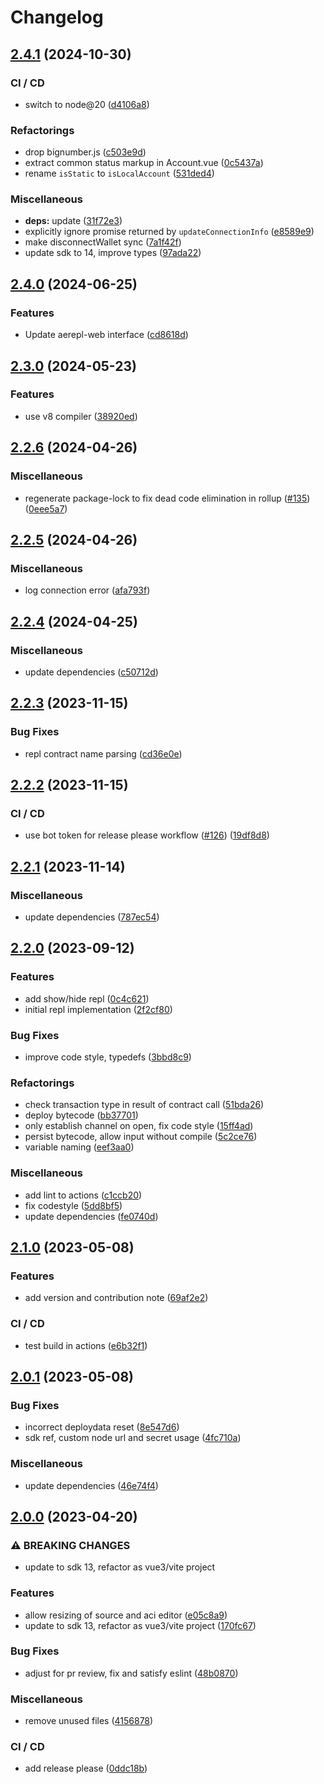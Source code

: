 # Changelog

## [2.4.1](https://github.com/aeternity/aepp-contracts/compare/v2.4.0...v2.4.1) (2024-10-30)


### CI / CD

* switch to node@20 ([d4106a8](https://github.com/aeternity/aepp-contracts/commit/d4106a84f08e5379d999539fb01cf5ff3929e87b))


### Refactorings

* drop bignumber.js ([c503e9d](https://github.com/aeternity/aepp-contracts/commit/c503e9daab8cf47a9076fdad35e7971948bbefd9))
* extract common status markup in Account.vue ([0c5437a](https://github.com/aeternity/aepp-contracts/commit/0c5437af7c2ece5fb9d30fb6dac694115dbe5629))
* rename `isStatic` to `isLocalAccount` ([531ded4](https://github.com/aeternity/aepp-contracts/commit/531ded4d562cd6883c8cbd9d151ce6eb1bd38b69))


### Miscellaneous

* **deps:** update ([31f72e3](https://github.com/aeternity/aepp-contracts/commit/31f72e310e5f29b5a00df3223d9895f70cf3acee))
* explicitly ignore promise returned by `updateConnectionInfo` ([e8589e9](https://github.com/aeternity/aepp-contracts/commit/e8589e92f33f004f31a551adeb974d072fbfa29e))
* make disconnectWallet sync ([7a1f42f](https://github.com/aeternity/aepp-contracts/commit/7a1f42f9a269f7d0e89e44beee84a5ec2708e998))
* update sdk to 14, improve types ([97ada22](https://github.com/aeternity/aepp-contracts/commit/97ada2281f5bfcbd62cafa36710e61029e015ecd))

## [2.4.0](https://github.com/aeternity/aepp-contracts/compare/v2.3.0...v2.4.0) (2024-06-25)


### Features

* Update aerepl-web interface ([cd8618d](https://github.com/aeternity/aepp-contracts/commit/cd8618d582cddd04e2070ca2aaa27667e930a868))

## [2.3.0](https://github.com/aeternity/aepp-contracts/compare/v2.2.6...v2.3.0) (2024-05-23)


### Features

* use v8 compiler ([38920ed](https://github.com/aeternity/aepp-contracts/commit/38920ed38fc0541f794878c6a86fda9dc3bae877))

## [2.2.6](https://github.com/aeternity/aepp-contracts/compare/v2.2.5...v2.2.6) (2024-04-26)


### Miscellaneous

* regenerate package-lock to fix dead code elimination in rollup ([#135](https://github.com/aeternity/aepp-contracts/issues/135)) ([0eee5a7](https://github.com/aeternity/aepp-contracts/commit/0eee5a714532ccfaccb1ee2862092762add03a28))

## [2.2.5](https://github.com/aeternity/aepp-contracts/compare/v2.2.4...v2.2.5) (2024-04-26)


### Miscellaneous

* log connection error ([afa793f](https://github.com/aeternity/aepp-contracts/commit/afa793fcdd3996f626d0cc311cf04b802fcb95df))

## [2.2.4](https://github.com/aeternity/aepp-contracts/compare/v2.2.3...v2.2.4) (2024-04-25)


### Miscellaneous

* update dependencies ([c50712d](https://github.com/aeternity/aepp-contracts/commit/c50712d44037a9a497fb926ab4899bdc649b2edb))

## [2.2.3](https://github.com/aeternity/aepp-contracts/compare/v2.2.2...v2.2.3) (2023-11-15)


### Bug Fixes

* repl contract name parsing ([cd36e0e](https://github.com/aeternity/aepp-contracts/commit/cd36e0e6a9b398ae713a9301432940e70617d527))

## [2.2.2](https://github.com/aeternity/aepp-contracts/compare/v2.2.1...v2.2.2) (2023-11-15)


### CI / CD

* use bot token for release please workflow ([#126](https://github.com/aeternity/aepp-contracts/issues/126)) ([19df8d8](https://github.com/aeternity/aepp-contracts/commit/19df8d82f0c3ddc4846c644ca9176afb45f0988d))

## [2.2.1](https://github.com/aeternity/aepp-contracts/compare/v2.2.0...v2.2.1) (2023-11-14)


### Miscellaneous

* update dependencies ([787ec54](https://github.com/aeternity/aepp-contracts/commit/787ec5449f4f08dca99a8e4def8d68bd305e2035))

## [2.2.0](https://github.com/aeternity/aepp-contracts/compare/v2.1.0...v2.2.0) (2023-09-12)


### Features

* add show/hide repl ([0c4c621](https://github.com/aeternity/aepp-contracts/commit/0c4c621ca6ddd3e07b83976556f2cf4fef8a7a74))
* initial repl implementation ([2f2cf80](https://github.com/aeternity/aepp-contracts/commit/2f2cf80f6ec980b1cd6d157985556387d187a664))


### Bug Fixes

* improve code style, typedefs ([3bbd8c9](https://github.com/aeternity/aepp-contracts/commit/3bbd8c9e1fc170e68898829a35cbb0d1a8773c51))


### Refactorings

* check transaction type in result of contract call ([51bda26](https://github.com/aeternity/aepp-contracts/commit/51bda260a78753c2ac74cb4bfb7fc54bd85b9f2d))
* deploy bytecode ([bb37701](https://github.com/aeternity/aepp-contracts/commit/bb37701d2331f32c829ff98f9f49cc730a032f05))
* only establish channel on open, fix code style ([15ff4ad](https://github.com/aeternity/aepp-contracts/commit/15ff4ad76b2811d2aae120714a8f65f790a163b3))
* persist bytecode, allow input without compile ([5c2ce76](https://github.com/aeternity/aepp-contracts/commit/5c2ce7626801075acef38e49d4289e1a6be539ac))
* variable naming ([eef3aa0](https://github.com/aeternity/aepp-contracts/commit/eef3aa081da7a47808290f64067546f7fdac651c))


### Miscellaneous

* add lint to actions ([c1ccb20](https://github.com/aeternity/aepp-contracts/commit/c1ccb20ded47079844beaae3efbdf3ca83e9d38b))
* fix codestyle ([5dd8bf5](https://github.com/aeternity/aepp-contracts/commit/5dd8bf546c9288acd969d6433e8c8a11b31699eb))
* update dependencies ([fe0740d](https://github.com/aeternity/aepp-contracts/commit/fe0740d0088b96573eafa7076edfd044142b9118))

## [2.1.0](https://github.com/aeternity/aepp-contracts/compare/v2.0.1...v2.1.0) (2023-05-08)


### Features

* add version and contribution note ([69af2e2](https://github.com/aeternity/aepp-contracts/commit/69af2e2cf70e7d86ca5c6c055f0bb5076675b776))


### CI / CD

* test build in actions ([e6b32f1](https://github.com/aeternity/aepp-contracts/commit/e6b32f1ddc0bf58cb22dd3a328a61ba30fafa8e3))

## [2.0.1](https://github.com/aeternity/aepp-contracts/compare/v2.0.0...v2.0.1) (2023-05-08)


### Bug Fixes

* incorrect deploydata reset ([8e547d6](https://github.com/aeternity/aepp-contracts/commit/8e547d6759ba3e11830c2f0c8bda9d3f0df11964))
* sdk ref, custom node url and secret usage ([4fc710a](https://github.com/aeternity/aepp-contracts/commit/4fc710ac5335dd46460b2c72721303b8a8353e1c))


### Miscellaneous

* update dependencies ([46e74f4](https://github.com/aeternity/aepp-contracts/commit/46e74f4a3e9e0d0212ee3b5a00a0d1bad12a07bf))

## [2.0.0](https://github.com/aeternity/aepp-contracts/compare/1.1.2...v2.0.0) (2023-04-20)


### ⚠ BREAKING CHANGES

* update to sdk 13, refactor as vue3/vite project

### Features

* allow resizing of source and aci editor ([e05c8a9](https://github.com/aeternity/aepp-contracts/commit/e05c8a910b6d8f389021731c9579c4ac61f434b3))
* update to sdk 13, refactor as vue3/vite project ([170fc67](https://github.com/aeternity/aepp-contracts/commit/170fc67875cc834871b6cd50d4621dc26d61c153))


### Bug Fixes

* adjust for pr review, fix and satisfy eslint ([48b0870](https://github.com/aeternity/aepp-contracts/commit/48b0870d5cb0ebc36e6a7e83104a5e039ad00bfc))


### Miscellaneous

* remove unused files ([4156878](https://github.com/aeternity/aepp-contracts/commit/4156878fafdea0366c812a2bd09222b6dc0b67eb))


### CI / CD

* add release please ([0ddc18b](https://github.com/aeternity/aepp-contracts/commit/0ddc18b2e083862a9afdfac767c68ce9188c3dab))
